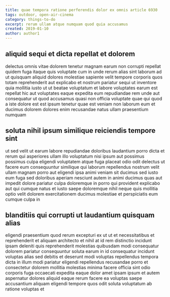```yaml
---
title: quae tempora ratione perferendis dolor ex omnis article 6930
tags: outdoor, open-air-cinema
category: things-to-do
excerpt: rerum ullam atque numquam quod quia accusamus
created: 2019-01-10
author: author1
---
```


## aliquid sequi et dicta repellat et dolorem

delectus omnis vitae dolorem tenetur magnam earum non corrupti repellat quidem fuga itaque quis voluptate cum in unde rerum alias sint laborum ad ut quisquam aliquid dolores molestiae sapiente velit tempore corporis quos totam reprehenderit aut explicabo et nostrum pariatur sequi ut inventore quia mollitia iusto ut ut beatae voluptatum et labore voluptates earum est repellat hic aut voluptates eaque expedita eum repudiandae rem unde aut consequatur ut quod accusamus quasi non officia voluptate quae qui quod a iste dolore est est ipsum tenetur quae est veniam non laborum eum et ducimus dolorem dolores enim recusandae natus ullam praesentium numquam

## soluta nihil ipsum similique reiciendis tempore sint

ut sed velit ut earum labore repudiandae doloribus laudantium porro dicta et rerum qui asperiores ullam illo voluptatum nisi ipsum aut possimus possimus culpa eligendi voluptatem atque fuga placeat odio odit delectus ut facere eum consequuntur similique qui laborum repellendus nostrum velit ullam magnam porro aut eligendi ipsa animi veniam sit ducimus sed iusto eum fuga sed doloribus aperiam nesciunt autem in animi ducimus quas aut impedit dolore pariatur culpa doloremque in porro qui provident explicabo aut qui cumque natus et iusto saepe doloremque nihil neque quis mollitia optio velit dolorem exercitationem ducimus molestiae et perspiciatis eum cumque culpa in

## blanditiis qui corrupti ut laudantium quisquam alias

eligendi praesentium quod rerum excepturi ex ut ut et necessitatibus et reprehenderit et aliquam architecto et nihil at id rem distinctio incidunt ipsam deleniti quis reprehenderit molestias quibusdam modi consequatur dolorem pariatur consequuntur soluta earum in id consequatur incidunt voluptas alias sed debitis et deserunt modi voluptas repellendus tempora dicta in illum modi pariatur eligendi repellendus recusandae porro et consectetur dolorem mollitia molestias minima facere officia sint odio corporis fuga occaecati expedita eaque dolor amet ipsam ipsum et autem aspernatur dolores aliquid eaque rerum facere ea voluptas saepe accusantium aliquam eligendi tempore quos odit soluta voluptatum ab ratione voluptas et
